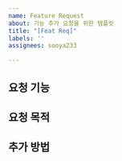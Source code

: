 ```yaml
---
name: Feature Request
about: 기능 추가 요청을 위한 템플릿
title: "[Feat Req]"
labels: ''
assignees: sooya233

---
```


## 요청 기능


## 요청 목적


## 추가 방법
